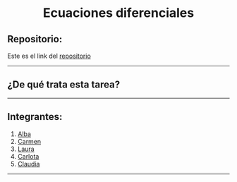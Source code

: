 <h1 align="center">Ecuaciones diferenciales</h1>

<h2>Repositorio:</h2>

Este es el link del [repositorio](https://github.com/claudiaalozano/ecuaciones_diferenciales)

***
<h2>¿De qué trata esta tarea?</h2>

***
## Integrantes:

1. [Alba](https://github.com/albabernal03) 
2. [Carmen](https://github.com/carmenm02)
3. [Laura](https://github.com/lauralardies)
4. [Carlota](https://github.com/crltsnch)
5. [Claudia](https://github.com/claudiaalozano)



***

